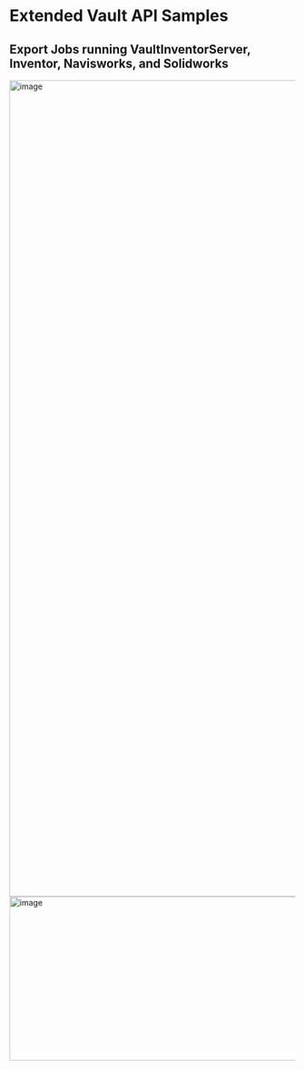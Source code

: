 # Extended Vault API Samples
## Export Jobs running VaultInventorServer, Inventor, Navisworks, and Solidworks
<img width="2560" height="1439" alt="image" src="https://github.com/user-attachments/assets/80e38b20-26b4-45a1-82a4-cb2df4ba3aaa" />
<img width="1033" height="289" alt="image" src="https://github.com/user-attachments/assets/82b1c246-7efc-4130-86ea-8b31b06612a0" />
